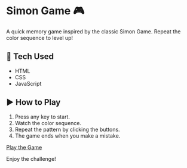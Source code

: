 # Simon Game 🎮

A quick memory game inspired by the classic Simon Game. Repeat the color sequence to level up!

## 🔧 Tech Used
- HTML  
- CSS  
- JavaScript  

## ▶️ How to Play
1. Press any key to start.
2. Watch the color sequence.
3. Repeat the pattern by clicking the buttons.
4. The game ends when you make a mistake.

[Play the Game](https://simon-game-two-black.vercel.app/)


Enjoy the challenge!

